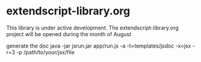 extendscript-library.org
========================

This library is under active development.
The extendscript-library.org project will be opened during the month of August 

generate the doc
java -jar jsrun.jar app/run.js -a -t=templates/jsdoc -x=jsx -r=3 -p /path/to/your/jsx/file
